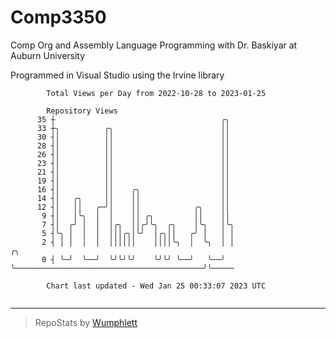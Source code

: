 # Comp3350
Comp Org and Assembly Language Programming with Dr. Baskiyar at Auburn University

Programmed in Visual Studio using the Irvine library

```
        Total Views per Day from 2022-10-28 to 2023-01-25

        Repository Views
      35 ┼                                     ╭╮
      33 ┼╮          ╭╮                        ││
      30 ┤│          ││                        ││
      28 ┤│          ││                        ││
      26 ┤│          ││                        ││
      23 ┤│          ││                        ││
      21 ┤│          ││                        ││
      19 ┤│          ││                        ││
      16 ┤│          ││    ╭╮                  ││
      14 ┤│   ╭╮     ││    ││                  ││
      12 ┤│   ││   ╭─╯│    ││            ╭╮    ││
       9 ┤│   │╰╮  │  │    ││ ╭╮         ││    ││
       7 ┤│  ╭╯ │  │  │╭╮  ││╭╯╰╮  ╭╮    │╰╮   │╰╮
       5 ┤╰╮ │  │  │  │││╭╮│╰╯  │╭╮││   ╭╯ │   │ │
       2 ┤ │ │  │  │  ││││││    ││││╰╮  │  ╰╮  │ │                                          ╭╮
       0 ┤ ╰─╯  ╰──╯  ╰╯╰╯╰╯    ╰╯╰╯ ╰──╯   ╰──╯ ╰──────────────────────────────────────────╯╰─────

        Chart last updated - Wed Jan 25 00:33:07 2023 UTC
        
```

---

> RepoStats by [Wumphlett](https://github.com/Wumphlett)
